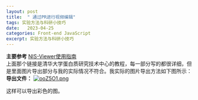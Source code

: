 ```yaml
---
layout: post
title:  " 通过PR进行视频编辑"
tags: 实验方法与科研小技巧
date:   2023-04-25
categories: Front-end JavaScript
excerpt: 实验方法与科研小技巧
---
```








**主要参考** [NIS-Viewer使用指南](http://phoenix.tsinghua.edu.cn/index.php?c=show&id=321)   
上面那个链接是清华大学蛋白质研究技术中心的教程，每一部分写的都很详细，但是里面图片导出部分与我的实际情况不符合。我实际的图片导出方法如下图所示：
**导出文件：**
[![ooZ5O1.png](https://s1.ax1x.com/2021/12/10/ooZ5O1.png)](https://imgtu.com/i/ooZ5O1)

这样可以导出彩色的图。

